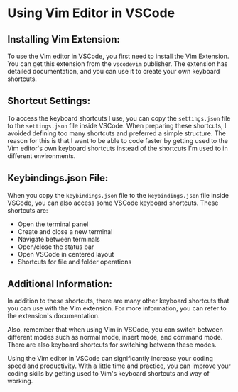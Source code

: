 # Using Vim Editor in VSCode
## Installing Vim Extension:

To use the Vim editor in VSCode, you first need to install the Vim Extension. You can get this extension from the `vscodevim` publisher. The extension has detailed documentation, and you can use it to create your own keyboard shortcuts.

## Shortcut Settings:

To access the keyboard shortcuts I use, you can copy the `settings.json` file to the `settings.json` file inside VSCode. When preparing these shortcuts, I avoided defining too many shortcuts and preferred a simple structure. The reason for this is that I want to be able to code faster by getting used to the Vim editor's own keyboard shortcuts instead of the shortcuts I'm used to in different environments.

## Keybindings.json File:

When you copy the `keybindings.json` file to the `keybindings.json` file inside VSCode, you can also access some VSCode keyboard shortcuts. These shortcuts are:

- Open the terminal panel
- Create and close a new terminal
- Navigate between terminals
- Open/close the status bar
- Open VSCode in centered layout
- Shortcuts for file and folder operations

## Additional Information:

In addition to these shortcuts, there are many other keyboard shortcuts that you can use with the Vim extension. For more information, you can refer to the extension's documentation.

Also, remember that when using Vim in VSCode, you can switch between different modes such as normal mode, insert mode, and command mode. There are also keyboard shortcuts for switching between these modes.

Using the Vim editor in VSCode can significantly increase your coding speed and productivity. With a little time and practice, you can improve your coding skills by getting used to Vim's keyboard shortcuts and way of working.
